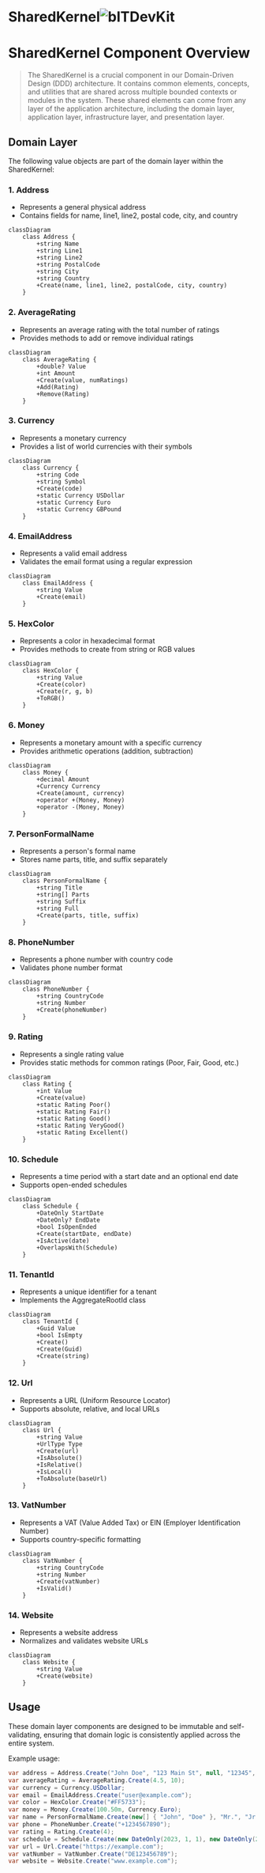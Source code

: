 SharedKernel![bITDevKit](https://raw.githubusercontent.com/bridgingIT/bITdevKit.Examples.BookFiesta/main/bITDevKit_Logo.png)
=====================================

# SharedKernel Component Overview

> The SharedKernel is a crucial component in our Domain-Driven Design (DDD) architecture. It
> contains common elements, concepts, and utilities that are shared across multiple bounded contexts
> or modules in the system. These shared elements can come from any layer of the application
> architecture, including the domain layer, application layer, infrastructure layer, and
> presentation
> layer.

## Domain Layer

The following value objects are part of the domain layer within the SharedKernel:

### 1. Address

- Represents a general physical address
- Contains fields for name, line1, line2, postal code, city, and country

```mermaid
classDiagram
    class Address {
        +string Name
        +string Line1
        +string Line2
        +string PostalCode
        +string City
        +string Country
        +Create(name, line1, line2, postalCode, city, country)
    }
```

### 2. AverageRating

- Represents an average rating with the total number of ratings
- Provides methods to add or remove individual ratings

```mermaid
classDiagram
    class AverageRating {
        +double? Value
        +int Amount
        +Create(value, numRatings)
        +Add(Rating)
        +Remove(Rating)
    }
```

### 3. Currency

- Represents a monetary currency
- Provides a list of world currencies with their symbols

```mermaid
classDiagram
    class Currency {
        +string Code
        +string Symbol
        +Create(code)
        +static Currency USDollar
        +static Currency Euro
        +static Currency GBPound
    }
```

### 4. EmailAddress

- Represents a valid email address
- Validates the email format using a regular expression

```mermaid
classDiagram
    class EmailAddress {
        +string Value
        +Create(email)
    }
```

### 5. HexColor

- Represents a color in hexadecimal format
- Provides methods to create from string or RGB values

```mermaid
classDiagram
    class HexColor {
        +string Value
        +Create(color)
        +Create(r, g, b)
        +ToRGB()
    }
```

### 6. Money

- Represents a monetary amount with a specific currency
- Provides arithmetic operations (addition, subtraction)

```mermaid
classDiagram
    class Money {
        +decimal Amount
        +Currency Currency
        +Create(amount, currency)
        +operator +(Money, Money)
        +operator -(Money, Money)
    }
```

### 7. PersonFormalName

- Represents a person's formal name
- Stores name parts, title, and suffix separately

```mermaid
classDiagram
    class PersonFormalName {
        +string Title
        +string[] Parts
        +string Suffix
        +string Full
        +Create(parts, title, suffix)
    }
```

### 8. PhoneNumber

- Represents a phone number with country code
- Validates phone number format

```mermaid
classDiagram
    class PhoneNumber {
        +string CountryCode
        +string Number
        +Create(phoneNumber)
    }
```

### 9. Rating

- Represents a single rating value
- Provides static methods for common ratings (Poor, Fair, Good, etc.)

```mermaid
classDiagram
    class Rating {
        +int Value
        +Create(value)
        +static Rating Poor()
        +static Rating Fair()
        +static Rating Good()
        +static Rating VeryGood()
        +static Rating Excellent()
    }
```

### 10. Schedule

- Represents a time period with a start date and an optional end date
- Supports open-ended schedules

```mermaid
classDiagram
    class Schedule {
        +DateOnly StartDate
        +DateOnly? EndDate
        +bool IsOpenEnded
        +Create(startDate, endDate)
        +IsActive(date)
        +OverlapsWith(Schedule)
    }
```

### 11. TenantId

- Represents a unique identifier for a tenant
- Implements the AggregateRootId<Guid> class

```mermaid
classDiagram
    class TenantId {
        +Guid Value
        +bool IsEmpty
        +Create()
        +Create(Guid)
        +Create(string)
    }
```

### 12. Url

- Represents a URL (Uniform Resource Locator)
- Supports absolute, relative, and local URLs

```mermaid
classDiagram
    class Url {
        +string Value
        +UrlType Type
        +Create(url)
        +IsAbsolute()
        +IsRelative()
        +IsLocal()
        +ToAbsolute(baseUrl)
    }
```

### 13. VatNumber

- Represents a VAT (Value Added Tax) or EIN (Employer Identification Number)
- Supports country-specific formatting

```mermaid
classDiagram
    class VatNumber {
        +string CountryCode
        +string Number
        +Create(vatNumber)
        +IsValid()
    }
```

### 14. Website

- Represents a website address
- Normalizes and validates website URLs

```mermaid
classDiagram
    class Website {
        +string Value
        +Create(website)
    }
```

## Usage

These domain layer components are designed to be immutable and self-validating, ensuring that domain
logic is consistently applied across the entire system.

Example usage:

```csharp
var address = Address.Create("John Doe", "123 Main St", null, "12345", "Anytown", "USA");
var averageRating = AverageRating.Create(4.5, 10);
var currency = Currency.USDollar;
var email = EmailAddress.Create("user@example.com");
var color = HexColor.Create("#FF5733");
var money = Money.Create(100.50m, Currency.Euro);
var name = PersonFormalName.Create(new[] { "John", "Doe" }, "Mr.", "Jr.");
var phone = PhoneNumber.Create("+1234567890");
var rating = Rating.Create(4);
var schedule = Schedule.Create(new DateOnly(2023, 1, 1), new DateOnly(2023, 12, 31));
var url = Url.Create("https://example.com");
var vatNumber = VatNumber.Create("DE123456789");
var website = Website.Create("www.example.com");
```